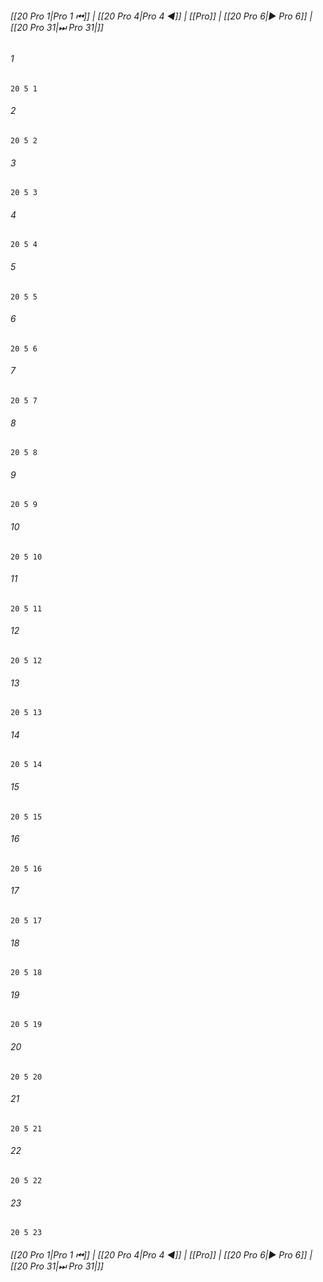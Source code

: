 
###### [[20 Pro 1|Pro 1 ⏮]] | [[20 Pro 4|Pro 4 ◀]] | [[Pro]] | [[20 Pro 6|▶ Pro 6]] | [[20 Pro 31|⏭ Pro 31|]]

###### 1
``` verse
20 5 1 
```
###### 2
``` verse
20 5 2 
```
###### 3
``` verse
20 5 3 
```
###### 4
``` verse
20 5 4 
```
###### 5
``` verse
20 5 5 
```
###### 6
``` verse
20 5 6 
```
###### 7
``` verse
20 5 7 
```
###### 8
``` verse
20 5 8 
```
###### 9
``` verse
20 5 9 
```
###### 10
``` verse
20 5 10 
```
###### 11
``` verse
20 5 11 
```
###### 12
``` verse
20 5 12 
```
###### 13
``` verse
20 5 13 
```
###### 14
``` verse
20 5 14 
```
###### 15
``` verse
20 5 15 
```
###### 16
``` verse
20 5 16 
```
###### 17
``` verse
20 5 17 
```
###### 18
``` verse
20 5 18 
```
###### 19
``` verse
20 5 19 
```
###### 20
``` verse
20 5 20 
```
###### 21
``` verse
20 5 21 
```
###### 22
``` verse
20 5 22 
```
###### 23
``` verse
20 5 23 
```

###### [[20 Pro 1|Pro 1 ⏮]] | [[20 Pro 4|Pro 4 ◀]] | [[Pro]] | [[20 Pro 6|▶ Pro 6]] | [[20 Pro 31|⏭ Pro 31|]]

